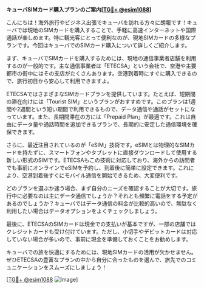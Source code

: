 **キューバSIMカード購入プランのご案内[[TG💪+ @esim1088](https://t.me/s/esim1088)]**

こんにちは！海外旅行やビジネス出張でキューバを訪れる方々に朗報です！キューバでは現地のSIMカードを購入することで、手軽に高速インターネットや国際通話が楽しめます。特に観光客にとって便利なのが、現地SIMカードの多様なプランです。今回はキューバでのSIMカード購入について詳しくご紹介します。

まず、キューバでSIMカードを購入するためには、現地の通信事業者店舗を利用するのが一般的です。主な通信事業者は「ETECSA」という会社で、空港や主要都市の街中にはその支店がたくさんあります。空港到着時にすぐに購入できるので、旅行初日から安心して利用できますよ。

ETECSAではさまざまなSIMカードプランを提供しています。たとえば、短期間の滞在向けには「Tourist SIM」というプランがおすすめです。このプランは1週間や2週間という短い期間で利用できるもので、データ通信や通話がセットになっています。また、長期間滞在の方には「Prepaid Plan」が最適です。これは自由にデータ量や通話時間を追加できるプランで、長期的に安定した通信環境を確保できます。

さらに、最近注目されているのが「eSIM」技術です。eSIMとは物理的なSIMカードを持たずに、スマートフォンやタブレットに直接ダウンロードして使用する新しい形式のSIMです。ETECSAもこの技術に対応しており、海外からの訪問者でも事前にオンラインでeSIMを予約し、到着後に簡単に設定できます。これにより、空港到着後すぐにモバイル通信を開始できるため、大変便利です。

どのプランを選ぶか迷う場合、まず自分のニーズを確認することが大切です。旅行中に必要なのは主にデータ通信でしょうか？それとも頻繁に電話をする予定があるのでしょうか？キューバではデータ通信の料金が比較的高いので、無駄なく利用したい場合はデータオプションをよくチェックしましょう。

最後に、ETECSAのSIMカードは現金での支払いが基本ですが、一部の店舗ではクレジットカードも受け付けています。ただし、小切手やデビットカードは対応していない場合が多いので、事前に現金を準備しておくことをお勧めします。

キューバでの旅を快適にするためには、現地SIMカードの活用が欠かせません。ぜひETECSAの豊富なプランの中から自分に合ったものを選んで、旅先でのコミュニケーションをスムーズにしましょう！

[[TG💪+ @esim1088](https://t.me/s/esim1088) ![Image](https://i.postimg.cc/Y0z9fWf4/image.png)]